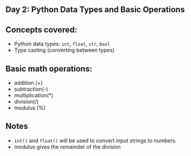 ## Day 2: Python Data Types and Basic Operations

## Concepts covered:
- Python data types: `int`, `float`, `str`, `bool`
- Type casting (converting between types)

## Basic math operations: 
 - addition (+)
 - subtraction(-)
 - multiplication(*)
 - division(/)
 - modulus (%)
  
## Notes
- `int()` and `float()` will be used to convert input strings to numbers
- modulus gives the remainder of the division
